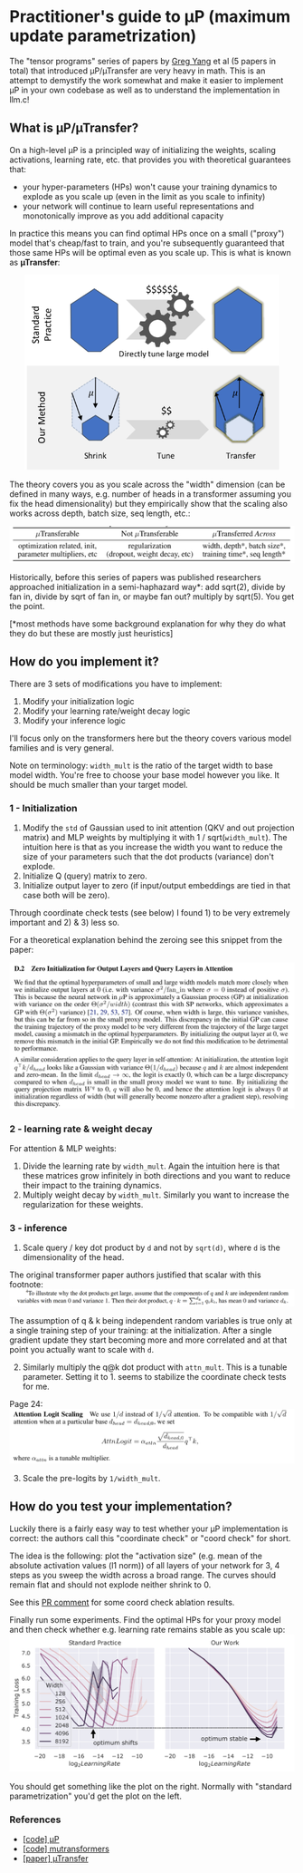 # Practitioner's guide to µP (maximum update parametrization)

The "tensor programs" series of papers by [Greg Yang](https://scholar.google.com/citations?user=Xz4RAJkAAAAJ&hl=en) et al (5 papers in total) that introduced µP/µTransfer are very heavy in math. This is an attempt to demystify the work somewhat and make it easier to implement µP in your own codebase as well as to understand the implementation in llm.c!

## What is µP/µTransfer?

On a high-level µP is a principled way of initializing the weights, scaling activations, learning rate, etc. that provides you with theoretical guarantees that:
* your hyper-parameters (HPs) won't cause your training dynamics to explode as you scale up (even in the limit as you scale to infinity)
* your network will continue to learn useful representations and monotonically improve as you add additional capacity

In practice this means you can find optimal HPs once on a small ("proxy") model that's cheap/fast to train, and you're subsequently guaranteed that those same HPs will be optimal even as you scale up. This is what is known as **µTransfer**:

<div style="text-align: center;">
<img src="image-1.png" width="450"/>
</div>

The theory covers you as you scale across the "width" dimension (can be defined in many ways, e.g. number of heads in a transformer assuming you fix the head dimensionality) but they empirically show that the scaling also works across depth, batch size, seq length, etc.:

![alt text](image.png)

Historically, before this series of papers was published researchers approached initialization in a semi-haphazard way*: add sqrt(2), divide by fan in, divide by sqrt of fan in, or maybe fan out? multiply by sqrt(5). You get the point.

[*most methods have some background explanation for why they do what they do but these are mostly just heuristics]

## How do you implement it?

There are 3 sets of modifications you have to implement:
1) Modify your initialization logic
2) Modify your learning rate/weight decay logic
3) Modify your inference logic

I'll focus only on the transformers here but the theory covers various model families and is very general.

Note on terminology: `width_mult` is the ratio of the target width to base model width. You're free to choose your base model however you like. It should be much smaller than your target model.

### 1 - Initialization

1) Modify the `std` of Gaussian used to init attention (QKV and out projection matrix) and MLP weights by multiplying it with 1 / sqrt(`width_mult`). The intuition here is that as you increase the width you want to reduce the size of your parameters such that the dot products (variance) don't explode.
2) Initialize Q (query) matrix to zero.
3) Initialize output layer to zero (if input/output embeddings are tied in that case both will be zero).

Through coordinate check tests (see below) I found 1) to be very extremely important and 2) & 3) less so.

For a theoretical explanation behind the zeroing see this snippet from the paper:

![alt text](image-2.png)

### 2 - learning rate & weight decay

For attention & MLP weights:
1) Divide the learning rate by `width_mult`. Again the intuition here is that these matrices grow infinitely in both directions and you want to reduce their impact to the training dynamics.
2) Multiply weight decay by `width_mult`. Similarly you want to increase the regularization for these weights.

### 3 - inference

1) Scale query / key dot product by `d` and not by `sqrt(d)`, where `d` is the dimensionality of the head.

The original transformer paper authors justified that scalar with this footnote:
![alt text](image-3.png)

The assumption of q & k being independent random variables is true only at a single training step of your training: at the initialization. After a single gradient update they start becoming more and more correlated and at that point you actually want to scale with `d`.

2. Similarly multiply the q@k dot product with `attn_mult`. This is a tunable parameter. Setting it to 1. seems to stabilize the coordinate check tests for me.

Page 24:
![alt text](image-4.png)

3. Scale the pre-logits by `1/width_mult`.

## How do you test your implementation?

Luckily there is a fairly easy way to test whether your µP implementation is correct: the authors call this "coordinate check" or "coord check" for short.

The idea is the following: plot the "activation size" (e.g. mean of the absolute activation values (l1 norm)) of all layers of your network for 3, 4 steps as you sweep the width across a broad range. The curves should remain flat and should not explode neither shrink to 0.

See this [PR comment](https://github.com/karpathy/llm.c/pull/650#issuecomment-2198342446) for some coord check ablation results.

Finally run some experiments. Find the optimal HPs for your proxy model and then check whether e.g. learning rate remains stable as you scale up:
![alt text](image-5.png)

You should get something like the plot on the right. Normally with "standard parametrization" you'd get the plot on the left.

### References

* [[code] µP](https://github.com/microsoft/mup)
* [[code] mutransformers](https://github.com/microsoft/mutransformers)
* [[paper] µTransfer](https://arxiv.org/abs/2203.03466)